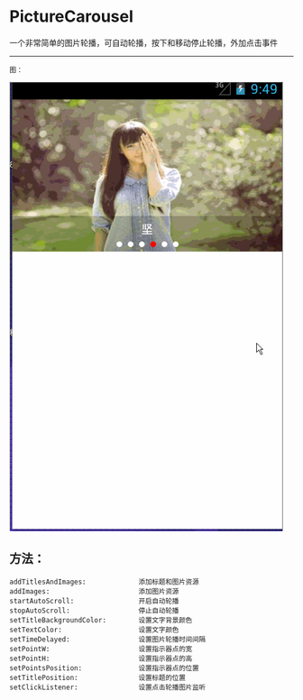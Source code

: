 # PictureCarousel
一个非常简单的图片轮播，可自动轮播，按下和移动停止轮播，外加点击事件

***

    图：

![](gif/pics.gif)

## 方法：

    addTitlesAndImages:             添加标题和图片资源
    addImages:                      添加图片资源
    startAutoScroll:                开启自动轮播
    stopAutoScroll:                 停止自动轮播
    setTitleBackgroundColor:        设置文字背景颜色
    setTextColor:                   设置文字颜色
    setTimeDelayed:                 设置图片轮播时间间隔
    setPointW:                      设置指示器点的宽
    setPointH:                      设置指示器点的高
    setPointsPosition:              设置指示器点的位置
    setTitlePosition:               设置标题的位置
    setClickListener:               设置点击轮播图片监听